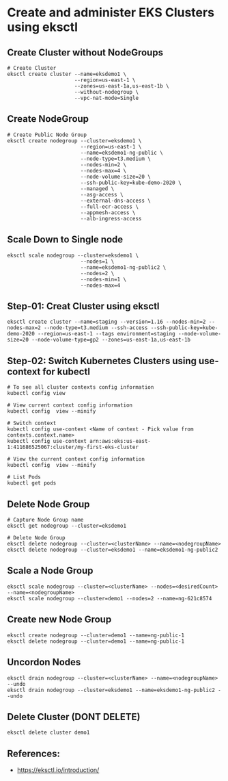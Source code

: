 # Create and administer EKS Clusters using eksctl

## Create Cluster without NodeGroups
```
# Create Cluster
eksctl create cluster --name=eksdemo1 \
                      --region=us-east-1 \
                      --zones=us-east-1a,us-east-1b \
                      --without-nodegroup \
                      --vpc-nat-mode=Single   
```

## Create NodeGroup 
```
# Create Public Node Group   
eksctl create nodegroup --cluster=eksdemo1 \
                        --region=us-east-1 \
                        --name=eksdemo1-ng-public \
                        --node-type=t3.medium \
                        --nodes-min=2 \
                        --nodes-max=4 \
                        --node-volume-size=20 \
                        --ssh-public-key=kube-demo-2020 \
                        --managed \
                        --asg-access \
                        --external-dns-access \
                        --full-ecr-access \
                        --appmesh-access \
                        --alb-ingress-access 
```                        

## Scale Down to Single node
```
eksctl scale nodegroup --cluster=eksdemo1 \
                        --nodes=1 \
                        --name=eksdemo1-ng-public2 \
                        --nodes=2 \
                        --nodes-min=1 \
                        --nodes-max=4
```

## Step-01: Creat Cluster using eksctl
```
eksctl create cluster --name=staging --version=1.16 --nodes-min=2 --nodes-max=2 --node-type=t3.medium --ssh-access --ssh-public-key=kube-demo-2020 --region=us-east-1 --tags environment=staging --node-volume-size=20 --node-volume-type=gp2 --zones=us-east-1a,us-east-1b
```

## Step-02: Switch Kubernetes Clusters using use-context for kubectl
```
# To see all cluster contexts config information
kubectl config view

# View current context config information
kubectl config  view --minify

# Switch context 
kubectl config use-context <Name of context - Pick value from contexts.context.name>
kubectl config use-context arn:aws:eks:us-east-1:411686525067:cluster/my-first-eks-cluster

# View the current context config information
kubectl config  view --minify

# List Pods
kubectl get pods
```


## Delete Node Group
```
# Capture Node Group name
eksctl get nodegroup --cluster=eksdemo1

# Delete Node Group
eksctl delete nodegroup --cluster=<clusterName> --name=<nodegroupName>
eksctl delete nodegroup --cluster=eksdemo1 --name=eksdemo1-ng-public2
```

## Scale a Node Group
```
eksctl scale nodegroup --cluster=<clusterName> --nodes=<desiredCount> --name=<nodegroupName>
eksctl scale nodegroup --cluster=demo1 --nodes=2 --name=ng-621c8574
```

## Create new Node Group
```
eksctl create nodegroup --cluster=demo1 --name=ng-public-1
eksctl delete nodegroup --cluster=demo1 --name=ng-public-1
```


## Uncordon Nodes
```
eksctl drain nodegroup --cluster=<clusterName> --name=<nodegroupName> --undo
eksctl drain nodegroup --cluster=eksdemo1 --name=eksdemo1-ng-public2 --undo
```
## Delete Cluster  (DONT DELETE)
```
eksctl delete cluster demo1
```
## References:
- https://eksctl.io/introduction/